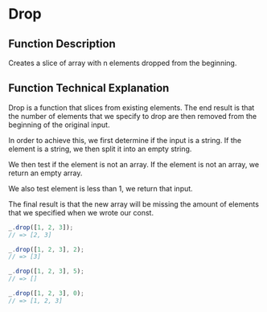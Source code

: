 # Drop

## Function Description
Creates a slice of array with n elements dropped from the beginning.


## Function Technical Explanation
Drop is a function that slices from existing elements. The end result is that the number of elements that we specify to drop are then removed from the beginning of the original input.

In order to achieve this, we first determine if the input is a string. If the element is a string, we then split it into an empty string.  

We then test if the element is not an array. If the element is not an array, we return an empty array.

We also test element is less than 1, we return that input.

The final result is that the new array will be missing the amount of elements that we specified when we wrote our const.

```javascript
_.drop([1, 2, 3]);
// => [2, 3]

_.drop([1, 2, 3], 2);
// => [3]

_.drop([1, 2, 3], 5);
// => []

_.drop([1, 2, 3], 0);
// => [1, 2, 3]
```
